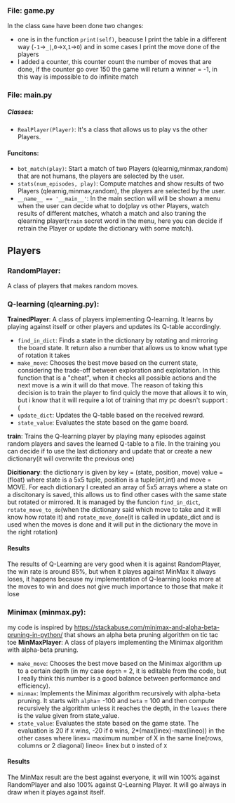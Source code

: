### File: game.py
In the class `Game` have been done two changes:
*   one is in the function `print(self)`, beacuse I print the table in a different way (`-1`->`_|`,`0`->`X`,`1`->`O`) and in some cases I print the move done of the players
*   I added a counter, this counter count the number of moves that are done, if the counter go over 150 the game will return a winner = -1, in this way is impossible to do infinite match 

### File: main.py
##### Classes:
*   `RealPlayer(Player)`: It's a class that allows us to play vs the other Players.
#### Funcitons:

*   `bot_match(play)`: Start a match of two Players (qlearnig,minmax,random) that are not humans, the players are selected by the user.
*   `stats(num_episodes, play)`: Compute matches and show results of two Players (qlearnig,minmax,random), the players are selected by the user.
*   `__name__ == '__main__'`: In the main section will will be shown a menu when the user can decide what to do(play vs other Players, watch results of different matches, whatch a match and also traning the qlearning player(`train` secret word in the menu, here you can decide if retrain the Player or update the dictionary with some match).

## Players

### RandomPlayer:
A class of players that makes random moves.
### Q-learning (qlearning.py):

**TrainedPlayer**: A class of players implementing Q-learning. It learns by playing against itself or other players and updates its Q-table accordingly.

*   `find_in_dict`: Finds a state in the dictionary by rotating and mirroring the board state. It return also a number that allows us to know what type of rotation it takes
*   `make_move`: Chooses the best move based on the current state, considering the trade-off between exploration and exploitation. In this function that is a "cheat", when it checks all possible actions and the next move is a win it will do that move. The reason of taking this decision is to train the player to find quicly the move that allows it to win, but i know that it will require a lot of training that my pc doesn't support :(
*   `update_dict`: Updates the Q-table based on the received reward.
*   `state_value`: Evaluates the state based on the game board.

**train**: Trains the Q-learning player by playing many episodes against random players and saves the learned Q-table to a file. In the training you can decide if to use the  last dictionary and update that or create a new dictionary(it will overwrite the previous one)

**Dicitionary**: the dictionary is given by key = (state, position, move) value = (float) where state is a 5x5 tuple, position is a tuple(int,int) and move = MOVE. For each dictionary I created an array of 5x5 arrays where a state on a discitonary is saved, this allows us to find other cases with the same state but rotated or mirrored. It is managed by the funcion `find_in_dict`, `rotate_move_to_do`(when the dictionary said which move to take and it will know how rotate it) and `rotate_move_done`(it is called in update_dict and is used when the moves is done and it will put in the dictionary the move in the right rotation)

#### Results
The results of Q-Learning are very good when it is against RandomPlayer, the win rate is around 85%, but when it playes against MinMax it always loses, it happens because my implementation of Q-learning looks more at the moves to win and does not give much importance to those that make it lose

### Minimax (minmax.py):
my code is inspired by https://stackabuse.com/minimax-and-alpha-beta-pruning-in-python/ that shows an alpha beta pruning algorithm on tic tac toe
**MinMaxPlayer**:  A class of players implementing the Minimax algorithm with alpha-beta pruning.
*   `make_move`: Chooses the best move based on the Minimax algorithm up to a certain depth (in my case `depth` = 2, it is editable from the code, but I really think this number is a good balance between performance and efficiency).
*   `minmax`: Implements the Minimax algorithm recursively with alpha-beta pruning. It starts with `alpha`= -100 and  `beta` = 100 and then compute recursively the algorithm unless it reaches the depth, in the `leaves` there is the value given from state_value.
*   `state_value`: Evaluates the state based on the game state. The evaluation is 20 if `X` wins, -20 if `O` wins, 2*(max(linex)-max(lineo)) in the other cases where linex= maximum number of X in the same line(rows, columns or 2 diagonal) lineo= linex but `O` insted of `X`

#### Results
The MinMax result are the best against everyone, it will win 100% against RandomPlayer and also 100% against Q-Learning Player.
It will go always in draw when it playes against itself.
